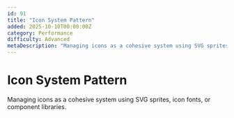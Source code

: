```yaml
---
id: 91
title: "Icon System Pattern"
added: 2025-10-10T00:00:00Z
category: Performance
difficulty: Advanced
metaDescription: "Managing icons as a cohesive system using SVG sprites, icon fonts, or component libraries."
---
```


# Icon System Pattern

Managing icons as a cohesive system using SVG sprites, icon fonts, or component libraries.
